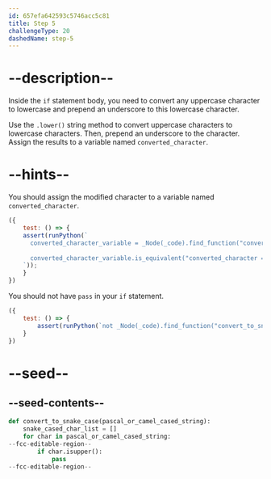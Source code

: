 ```yaml
---
id: 657efa642593c5746acc5c81
title: Step 5
challengeType: 20
dashedName: step-5
---
```


# --description--

Inside the `if` statement body, you need to convert any uppercase character to lowercase and prepend an underscore to this lowercase character.

Use the `.lower()` string method to convert uppercase characters to lowercase characters. Then, prepend an underscore to the character. Assign the results to a variable named `converted_character`.

# --hints--

You should assign the modified character to a variable named `converted_character`.

```js
({
    test: () => {
    assert(runPython(`
      converted_character_variable = _Node(_code).find_function("convert_to_snake_case").find_for_loops()[0].find_ifs()[0].find_variable('converted_character')
      
      converted_character_variable.is_equivalent("converted_character = '_' + char.lower()") or converted_character_variable.is_equivalent("converted_character = f'_{char.lower()}'")
    `));
    }
})
```

You should not have `pass` in your `if` statement.

```js
({
    test: () => {
        assert(runPython(`not _Node(_code).find_function("convert_to_snake_case").find_for_loops()[0].find_ifs()[0].has_stmt("pass")`)); 
    }
})
```

# --seed--

## --seed-contents--

```py
def convert_to_snake_case(pascal_or_camel_cased_string):
    snake_cased_char_list = []
    for char in pascal_or_camel_cased_string:
--fcc-editable-region--
        if char.isupper():
            pass
--fcc-editable-region--
```
